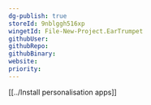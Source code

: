```yaml
---
dg-publish: true
storeId: 9nblggh516xp
wingetId: File-New-Project.EarTrumpet
githubUser: 
githubRepo: 
githubBinary: 
website: 
priority: 
---
```


[[../Install personalisation apps]]